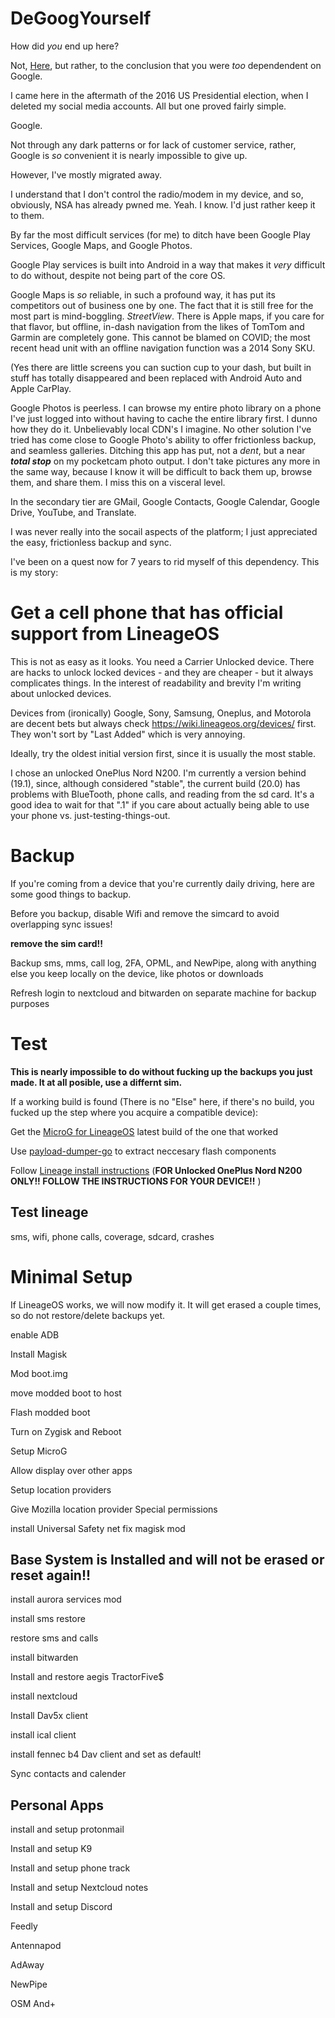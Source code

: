 # DeGoogYourself
How did *you* end up here?

Not, [Here](github.com), but rather, to the conclusion that you were *too* dependendent on Google.

I came here in the aftermath of the 2016 US Presidential election, when I deleted my social media accounts.  All but one proved fairly simple.

Google.

Not through any dark patterns or for lack of customer service, rather, Google is *so* convenient it is nearly impossible to give up.

However, I've mostly migrated away.

I understand that I don't control the radio/modem in my device, and so, obviously, NSA has already pwned me.  Yeah. I know.  I'd just rather keep it to them.

By far the most difficult services (for me) to ditch have been Google Play Services, Google Maps, and Google Photos.

Google Play services is built into Android in a way that makes it *very* difficult to do without, despite not being part of the core OS.

Google Maps is *so* reliable, in such a profound way, it has put its competitors out of business one by one.  The fact that it is still free for the most part is mind-boggling.  *StreetView*. There is Apple maps, if you care for that flavor, but offline, in-dash navigation from the likes of TomTom and Garmin are completely gone.  This cannot be blamed on COVID; the most recent head unit with an offline navigation function was a 2014 Sony SKU.

(Yes there are little screens you can suction cup to your dash, but built in stuff has totally disappeared and been replaced with Android Auto and Apple CarPlay.

Google Photos is peerless.  I can browse my entire photo library on a phone I've just logged into without having to cache the entire library first.  I dunno how they do it.  Unbelievably local CDN's I imagine.  No other solution I've tried has come close to Google Photo's ability to offer frictionless backup, and seamless galleries. Ditching this app has put, not a *dent*, but a near ***total stop*** on my pocketcam photo output.  I don't take pictures any more in the same way, because I know it will be difficult to back them up, browse them, and share them.  I miss this on a visceral level.

In the secondary tier are GMail, Google Contacts, Google Calendar, Google Drive, YouTube, and Translate.

I was never really into the socail aspects of the platform; I just appreciated the easy, frictionless backup and sync.

I've been on a quest now for 7 years to rid myself of this dependency. This is my story:

# Get a cell phone that has official support from LineageOS

This is not as easy as it looks.  You need a Carrier Unlocked device. There are hacks to unlock locked devices - and they are cheaper - but it always complicates things.  In the interest of readability and brevity I'm writing about unlocked devices.

Devices from (ironically) Google, Sony, Samsung, Oneplus, and Motorola are decent bets but always check https://wiki.lineageos.org/devices/ first. They won't sort by "Last Added" which is very annoying.

Ideally, try the oldest initial version first, since it is usually the most stable.

I chose an unlocked OnePlus Nord N200.  I'm currently a version behind (19.1), since, although considered "stable", the current build (20.0) has problems with BlueTooth, phone calls, and reading from the sd card. It's a good idea to wait for that ".1" if you care about actually being able to use your phone vs. just-testing-things-out.

# Backup
If you're coming from a device that you're currently daily driving, here are some good things to backup.

Before you backup, disable Wifi and remove the simcard to avoid overlapping sync issues!

**remove the sim card!!**

Backup sms, mms, call log, 2FA, OPML, and NewPipe, along with anything else you keep locally on the device, like photos or downloads

Refresh login to nextcloud and bitwarden on separate machine for backup purposes

# Test

**This is nearly impossible to do without fucking up the backups you just made.  It at all posible, use a differnt sim.**

If a working build is found (There is no "Else" here, if there's no build, you fucked up the step where you acquire a compatible device):

Get the [MicroG for LineageOS](https://lineage.microg.org/) latest build of the one that worked

Use [payload-dumper-go](https://github.com/ssut/payload-dumper-go) to extract neccesary flash components

Follow [Lineage install instructions](https://wiki.lineageos.org/devices/dre/install) (**FOR Unlocked OnePlus Nord N200 ONLY!!  FOLLOW THE INSTRUCTIONS FOR YOUR DEVICE!!** )

## Test lineage

sms, wifi, phone calls, coverage, sdcard, crashes

# Minimal Setup

If LineageOS works, we will now modify it.  It will get erased a couple times, so do not restore/delete backups yet.

enable ADB

Install Magisk

Mod boot.img

move modded boot to host

Flash modded boot

Turn on Zygisk and Reboot

Setup MicroG

Allow display over other apps

Setup location providers

Give Mozilla location provider Special permissions

install Universal Safety net fix magisk mod

## Base System is Installed and will not be erased or reset again!!

install aurora services mod

install sms restore

restore sms and calls

install bitwarden

Install and restore aegis TractorFive$

install nextcloud

Install Dav5x client

install ical client

install fennec b4 Dav client and set as default!

Sync contacts and calender

## Personal Apps

install and setup protonmail

Install and setup K9

Install and setup phone track

Install and setup Nextcloud notes

Install and setup Discord

Feedly

Antennapod

AdAway

NewPipe

OSM And+

